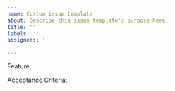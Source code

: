 ```yaml
---
name: Custom issue template
about: Describe this issue template's purpose here.
title: ''
labels: ''
assignees: ''

---
```


Feature:

Acceptance Criteria:
